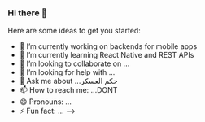 ### Hi there 👋

Here are some ideas to get you started:

- 🔭 I’m currently working on backends for mobile apps
- 🌱 I’m currently learning React Native and REST APIs
- 👯 I’m looking to collaborate on ...
- 🤔 I’m looking for help with ...
- 💬 Ask me about ...حكم العسكر
- 📫 How to reach me: ...DONT
- 😄 Pronouns: ...
- ⚡ Fun fact: ...
-->
